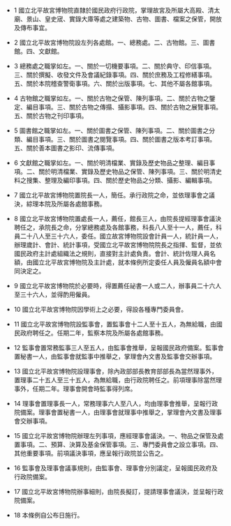 * 1 國立北平故宮博物院直隸於國民政府行政院，掌理故宮及所屬大高殿、清太廟、景山、皇史宬、實錄大庫等處之建築物、古物、圖書、檔案之保管，開放及傳布事宜。

* 2 國立北平故宮博物院設左列各處館。一、總務處。二、古物館。三、圖書館。四、文獻館。

* 3 總務處之職掌如左。一、關於一切機要事項。二、關於典守、印信事項。三、關於撰擬、收發文件及會議紀錄事項。四、關於庶務及工程修繕事項。五、關於本院稽查警衛事項。六、關於出版事項。七、其他不屬各館事項。

* 4 古物館之職掌如左。一、關於古物之保管、陳列事項。二、關於古物之鑒定、編目事項。三、關於古物之傳搨、攝影事項。四、關於古物之展覽事項。五、關於古物之刊印事項。

* 5 圖書館之職掌如左。一、關於圖書之保管、陳列事項。二、關於圖書之分類、編目事項。三、關於圖書之閱覽事項。四、關於圖書之版本考訂事項。五、關於善本圖書之影印、流傳事項。

* 6 文獻館之職掌如左。一、關於明清檔業、實錄及歷史物品之整理、編目事項。二、關於明清檔業、實錄及歷史物品之保管、陳列事項。三、關於明清史料之搜集、整理及編印事項。四、關於歷史物品之分類、攝影、編輯事項。

* 7 國立北平故宮博物院置院長一人，簡任。承行政院之命，並依理事會之議決，綜理本院及所屬各處館事務。

* 8 國立北平故宮博物院置處長一人，薦任，館長三人，由院長提經理事會議決聘任之，承院長之命，分掌總務處及各館事務，科長八人至十一人，薦任，科員二十八人至三十六人，委任。國立故宮博物院設會計員一人，統計員一人，辦理歲計、會計、統計事項，受國立北平故宮博物院院長之指揮、監督，並依國民政府主計處組織法之規則，直接對主計處負責。會計、統計佐理人員名額，由國立北平故宮博物院及主計處，就本條例所定委任人員及僱員名額中會同決定之。

* 9 國立北平故宮博物院於必要時，得置薦任祕書一人或二人，辦事員二十六人至三十六人，並得酌用僱員。

* 10 國立北平故宮博物院因學術上之必要，得設各種專門委員會。

* 11 國立北平故宮博物院設監事會，置監事會十二人至十五人，為無給職，由國民政府聘任之。任期二年，監察本院及所屬各處館事務。

* 12 監事會置常務監事三人至五人，由監事會推舉，呈報國民政府備案。監事會置秘書一人，由監事會就監事中推舉之，掌理會內文書及監事會交辦事項。

* 13 國立北平故宮博物院設理事會，除內政部部長教育部部長為當然理事外，置理事二十五人至三十五人，為無給職，由行政院聘任之。前項理事除當然理事外，任期二年。理事會開會時監事得列席。

* 14 理事會置理事長一人，常務理事六人至八人，均由理事會推舉，呈報行政院備案。理事會置秘書一人，由理事會就理事中推舉之，掌理會內文書及理事會交辦事項。

* 15 國立北平故宮博物院辦理左列事項，應經理事會議決。一、物品之保管及處置事項。二、預算、決算及基金保管事項。三、專門委員會之設立事項。四、其他重要事項。前項議決事項，應呈報行政院並公告之。

* 16 監事會及理事會議事規則，由監事會、理事會分別議定，呈報國民政府及行政院備案。

* 17 國立北平故宮博物院辦事細則，由院長擬訂，提請理事會議決，並呈報行政院備案。

* 18 本條例自公布日施行。

